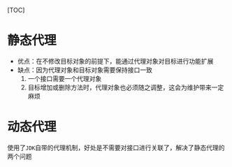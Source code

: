 [TOC]

# 静态代理
- 优点：在不修改目标对象的前提下，能通过代理对象对目标进行功能扩展
- 缺点：因为代理对象和目标对象需要保持接口一致
    1. 一个接口需要一个代理对象
    2. 目标增加或删除方法时，代理对象也必须随之调整，这会为维护带来一定麻烦

# 动态代理 
使用了`JDK`自带的代理机制，好处是不需要对接口进行关联了，解决了静态代理的两个问题